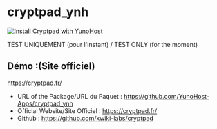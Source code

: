 # cryptpad_ynh

[![Install Cryptpad with YunoHost](https://install-app.yunohost.org/install-with-yunohost.png)](https://install-app.yunohost.org/?app=cryptpad)

TEST UNIQUEMENT (pour l'instant) / TEST ONLY (for the moment)
## Démo :(Site officiel)
https://cryptpad.fr/

- URL of the Package/URL du Paquet : https://github.com/YunoHost-Apps/cryptpad_ynh
- Official Website/Site Officiel : https://cryptpad.fr/
- Github : https://github.com/xwiki-labs/cryptpad
